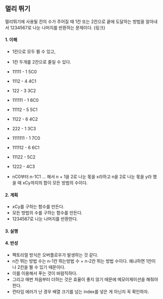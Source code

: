 ## 멀리 뛰기
멀리뛰기에 사용될 칸의 수가 주어질 때 1칸 또는 2칸으로 끝에 도달하는 방법을 알아내서 1234567로 나눈 나머지를 반환하는 문제이다.
{링크}

#### 1. 이해
- 1칸으로 모두 뛸 수 있고,
- 1칸 두개를 2칸으로 줄일 수 있다.
- 11111 - 1 5C0
- 1112 - 4 4C1
- 122 - 3 3C2

- 111111 - 1 6C0
- 11112 - 5 5C1
- 1122 - 6 4C2
- 222 - 1 3C3

- 1111111 - 1 7C0
- 111112 - 6 6C1
- 11122 - 5C2
- 1222 - 4C3

- nC0부터 n-1C1 ... 해서 n + 1을 2로 나눈 몫을 x라하고 n을 2로 나눈 몫을 y라 했을 때 xCy까지의 합이 모든 방법의 수이다.

#### 2. 계획
- xCy를 구하는 함수를 만든다.
- 모든 방법의 수를 구하는 함수를 만든다.
- 1234567로 나눈 나머지를 반환한다.

#### 3. 실행

#### 4. 반성
- 팩토리얼 방식은 오버플로우가 발생하는 것 같다.
- n칸 뛰는 방법 수는 n-1칸 뛰는방법 수 + n-2칸 뛰는 방법 수이다. 왜냐하면 1칸이나 2칸을 뛸 수 있기 때문이다.
- 이를 이용해서 푸는 것이 바람직하다.
- 그리고 매번 처음부터 더하는 것은 효율이 좋지 않기 때문에 메모이제이션을 해줘야 한다.
- 런타임 에러가 난 경우 배열 크기를 넘는 index를 넣은 게 아닌지 꼭 확인하자.
